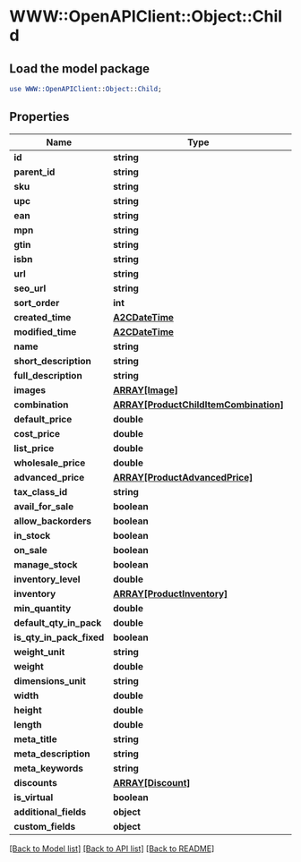 # WWW::OpenAPIClient::Object::Child

## Load the model package
```perl
use WWW::OpenAPIClient::Object::Child;
```

## Properties
Name | Type | Description | Notes
------------ | ------------- | ------------- | -------------
**id** | **string** |  | [optional] 
**parent_id** | **string** |  | [optional] 
**sku** | **string** |  | [optional] 
**upc** | **string** |  | [optional] 
**ean** | **string** |  | [optional] 
**mpn** | **string** |  | [optional] 
**gtin** | **string** |  | [optional] 
**isbn** | **string** |  | [optional] 
**url** | **string** |  | [optional] 
**seo_url** | **string** |  | [optional] 
**sort_order** | **int** |  | [optional] 
**created_time** | [**A2CDateTime**](A2CDateTime.md) |  | [optional] 
**modified_time** | [**A2CDateTime**](A2CDateTime.md) |  | [optional] 
**name** | **string** |  | [optional] 
**short_description** | **string** |  | [optional] 
**full_description** | **string** |  | [optional] 
**images** | [**ARRAY[Image]**](Image.md) |  | [optional] 
**combination** | [**ARRAY[ProductChildItemCombination]**](ProductChildItemCombination.md) |  | [optional] 
**default_price** | **double** |  | [optional] 
**cost_price** | **double** |  | [optional] 
**list_price** | **double** |  | [optional] 
**wholesale_price** | **double** |  | [optional] 
**advanced_price** | [**ARRAY[ProductAdvancedPrice]**](ProductAdvancedPrice.md) |  | [optional] 
**tax_class_id** | **string** |  | [optional] 
**avail_for_sale** | **boolean** |  | [optional] 
**allow_backorders** | **boolean** |  | [optional] 
**in_stock** | **boolean** |  | [optional] 
**on_sale** | **boolean** |  | [optional] 
**manage_stock** | **boolean** |  | [optional] 
**inventory_level** | **double** |  | [optional] 
**inventory** | [**ARRAY[ProductInventory]**](ProductInventory.md) |  | [optional] 
**min_quantity** | **double** |  | [optional] 
**default_qty_in_pack** | **double** |  | [optional] 
**is_qty_in_pack_fixed** | **boolean** |  | [optional] 
**weight_unit** | **string** |  | [optional] 
**weight** | **double** |  | [optional] 
**dimensions_unit** | **string** |  | [optional] 
**width** | **double** |  | [optional] 
**height** | **double** |  | [optional] 
**length** | **double** |  | [optional] 
**meta_title** | **string** |  | [optional] 
**meta_description** | **string** |  | [optional] 
**meta_keywords** | **string** |  | [optional] 
**discounts** | [**ARRAY[Discount]**](Discount.md) |  | [optional] 
**is_virtual** | **boolean** |  | [optional] 
**additional_fields** | **object** |  | [optional] 
**custom_fields** | **object** |  | [optional] 

[[Back to Model list]](../README.md#documentation-for-models) [[Back to API list]](../README.md#documentation-for-api-endpoints) [[Back to README]](../README.md)


